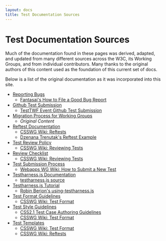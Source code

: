 ```yaml
---
layout: docs
title: Test Documentation Sources
---
```


# Test Documentation Sources

Much of the documentation found in these pages was derived, adapted, and updated from many different sources across the W3C, its Working Groups, and from individual contributors. Many thanks to the original authors of this content used as the foundation of this current set of docs.  

Below is a list of the original documentation as it was incorporated into this site.

- [Reporting Bugs][bugs]
  - [Fantasai's How to File a Good Bug Report][fantasai-bugs]
- [Github Test Submission][github]
  - [TestTWF Event Github Test Submission][github-orig] 
- [Migration Process for Working Groups][migration]
  - *Original Content*
- [Reftest Documentation][reftest-doc]
  - [CSSWG Wiki: Reftests][csswg-wiki-reftest]   
  - [Dzenana Trenutak's Reftest Example][dzenana]
- [Test Review Policy][review]
  - [CSSWG Wiki: Reviewing Tests][csswg-wiki-review]
- [Review Checklist][review-checklist]
  - [CSSWG Wiki: Reviewing Tests][csswg-wiki-review]
- [Test Submission Process][submission]
  - [Webapps WG Wiki: How to Submit a New Test][webapps-test-submission]   
- [Testharness.js Documentation][testharness-doc]
  - [testharness.js source][testharness-src]
- [Testharness.js Tutorial][testharness-tutorial]
  - [Robin Berjon's using-testharness.js][testharness-tutorial-orig] 
- [Test Format Guidelines][format]
  - [CSSWG Wiki: Test Format][csswg-wiki-format]
- [Test Style Guidelines][style]
  - [CSS2.1 Test Case Authoring Guidelines][w3c-css-guidelines]
  - [CSSWG Wiki: Test Format][csswg-wiki-format]
- [Test Templates][templates]
  - [CSSWG Wiki: Test Format][csswg-wiki-format]
  - [CSSWG Wiki: Reftests][csswg-wiki-reftest]  



[bugs]: ./bugs.html.html
[github]: ./github-101.html
[migration]: ./migration-process.html
[reftest-doc]: ./reftests.html
[reftest-tutorial]: ./reftest-main-tutorial.html
[review]: ./review-process.html
[review-checklist]: ./review-checklist.html
[csswg-wiki-review]: http://wiki.csswg.org/test/review
[submission]: ./submission-process.html
[testharness-doc]: ./testharness-documentation.html
[testharness-tutorial]: ./testharness-tutorial.html
[format]: ./test-format-guidelines.html
[style]: ./test-style-guidelines.html
[templates]: ./test-templates.html
[github-orig]: http://testthewebforward.org/resources/github_test_submission.html
[csswg-wiki-format]: http://wiki.csswg.org/test/format
[w3c-css-guidelines]: http://www.w3.org/Style/CSS/Test/guidelines.html
[csswg-wiki-reftest]: http://wiki.csswg.org/test/reftest
[dzenana]: https://github.com/dzenana-trenutak/GitDocs/blob/master/ForTheNewbies/ExampleTest_RefTest.html
[testharness-tutorial-orig]: http://darobin.github.io/test-harness-tutorial/docs/using-testharness.html
[testharness-src]: https://github.com/w3c/testharness.js/blob/master/testharness.js
[webapps-test-submission]: http://www.w3.org/wiki/Webapps/Submitting_tests#How_to_Submit_a_New_Test_-_The_Short_Version
[fantasai-bugs]: http://fantasai.inkedblade.net/style/talks/filing-good-bugs/

